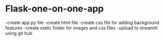 # Flask-one-on-one-app
-create app.py file 
-create html file
-create css file for adding background features
-create static folder for images and css files
-upload to streamlit using git hub
